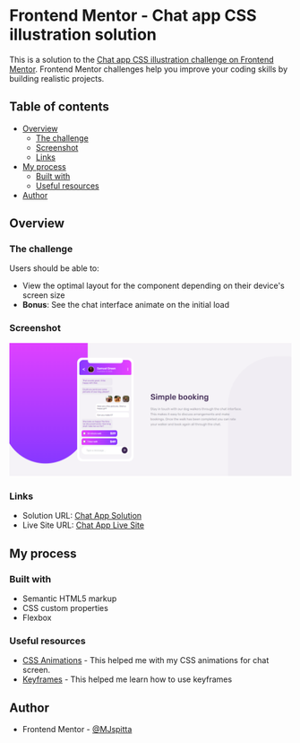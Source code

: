 # Frontend Mentor - Chat app CSS illustration solution

This is a solution to the [Chat app CSS illustration challenge on Frontend Mentor](https://www.frontendmentor.io/challenges/chat-app-css-illustration-O5auMkFqY). Frontend Mentor challenges help you improve your coding skills by building realistic projects. 

## Table of contents

- [Overview](#overview)
  - [The challenge](#the-challenge)
  - [Screenshot](#screenshot)
  - [Links](#links)
- [My process](#my-process)
  - [Built with](#built-with)
  - [Useful resources](#useful-resources)
- [Author](#author)

## Overview

### The challenge

Users should be able to:

- View the optimal layout for the component depending on their device's screen size
- **Bonus**: See the chat interface animate on the initial load

### Screenshot

![](./images/screenshot.png)

### Links

- Solution URL: [Chat App Solution](https://www.frontendmentor.io/solutions/chat-app-css-illustration-f8JLYz1Ro9)
- Live Site URL: [Chat App Live Site](https://mjspitta.github.io/chat_app_css_illustration/)

## My process

### Built with

- Semantic HTML5 markup
- CSS custom properties
- Flexbox

### Useful resources

- [CSS Animations](https://developer.mozilla.org/en-US/docs/Web/CSS/CSS_animations/Using_CSS_animations) - This helped me with my CSS animations for chat screen.
- [Keyframes](https://developer.mozilla.org/en-US/docs/Web/CSS/@keyframes) - This helped me learn how to use keyframes

## Author

- Frontend Mentor - [@MJspitta](https://www.frontendmentor.io/profile/MJspitta)
